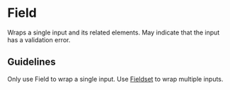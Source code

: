 <!-- @license CC0-1.0 -->

# Field

Wraps a single input and its related elements. May indicate that the input has a validation error.

## Guidelines

Only use Field to wrap a single input. Use [Fieldset](/docs/components-forms-fieldset--docs) to wrap multiple inputs.
